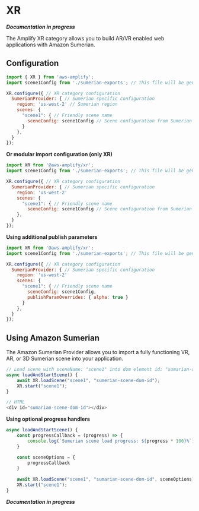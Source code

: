 ---
---

# XR

***Documentation in progress***

The Amplify XR category allows you to build AR/VR enabled web applications with Amazon Sumerian.

## Configuration

```js
import { XR } from 'aws-amplify';
import scene1Config from './sumerian-exports'; // This file will be generated by the Sumerian AWS Console 

XR.configure({ // XR category configuration
  SumerianProvider: { // Sumerian specific configuration
    region: 'us-west-2' // Sumerian region
    scenes: { 
      "scene1": { // Friendly scene name
        sceneConfig: scene1Config // Scene configuration from Sumerian publish
      }
    },
  }
});
```

**Or modular import configuration (only XR)**

```js
import XR from '@aws-amplify/xr';
import scene1Config from './sumerian-exports'; // This file will be generated by the Sumerian AWS Console 

XR.configure({ // XR category configuration
  SumerianProvider: { // Sumerian specific configuration
    region: 'us-west-2'
    scenes: { 
      "scene1": { // Friendly scene name
        sceneConfig: scene1Config // Scene configuration from Sumerian publish      }
    },
  }
});
```

**Using additional publish parameters**

```js
import XR from '@aws-amplify/xr';
import scene1Config from './sumerian-exports'; // This file will be generated by the Sumerian AWS Console 

XR.configure({ // XR category configuration
  SumerianProvider: { // Sumerian specific configuration
    region: 'us-west-2'
    scenes: { 
      "scene1": { // Friendly scene name
        sceneConfig: scene1Config,
        publishParamOverrides: { alpha: true }
      }
    },
  }
});
```

## Using Amazon Sumerian

The Amazon Sumerian Provider allows you to import a fully functioning VR, AR, or 3D Sumerian scene into your application.

```js
// Load scene with sceneName: "scene1" into dom element id: "sumarian-scene-dom-id"
async loadAndStartScene() {
    await XR.loadScene("scene1", "sumerian-scene-dom-id");
    XR.start("scene1");
}

// HTML
<div id="sumarian-scene-dom-id"></div>
```

**Using optional progress handlers**

```js
async loadAndStartScene() {
    const progressCallback = (progress) => {
        console.log(`Sumerian scene load progress: ${progress * 100}%`);
    }

    const sceneOptions = {
        progressCallback
    }
    
    await XR.loadScene("scene1", "sumarian-scene-dom-id", sceneOptions);
    XR.start("scene1");
}
```

***Documentation in progress***